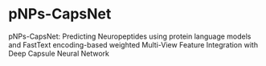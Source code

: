 # pNPs-CapsNet
pNPs-CapsNet: Predicting Neuropeptides using protein language models and FastText encoding-based weighted Multi-View Feature Integration with Deep Capsule Neural Network
